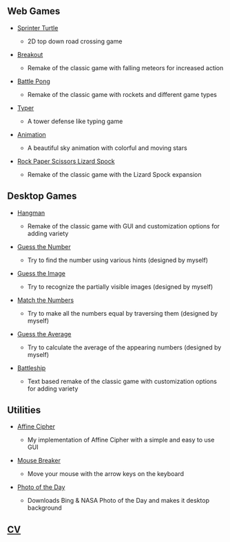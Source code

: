 ## Web Games

- [Sprinter Turtle](https://berkerol.github.io/sprinter-turtle)

  - 2D top down road crossing game

- [Breakout](https://berkerol.github.io/breakout)

  - Remake of the classic game with falling meteors for increased action

- [Battle Pong](https://berkerol.github.io/battle-pong)

  - Remake of the classic game with rockets and different game types

- [Typer](https://berkerol.github.io/typer)

  - A tower defense like typing game

- [Animation](https://berkerol.github.io/animation)

  - A beautiful sky animation with colorful and moving stars

- [Rock Paper Scissors Lizard Spock](https://berkerol.github.io/rock-paper-scissors-lizard-spock)

  - Remake of the classic game with the Lizard Spock expansion

## Desktop Games

- [Hangman](https://berkerol.github.io/hangman)

  - Remake of the classic game with GUI and customization options for adding variety

- [Guess the Number](https://berkerol.github.io/guess-the-number)

  - Try to find the number using various hints (designed by myself)

- [Guess the Image](https://berkerol.github.io/guess-the-image)

  - Try to recognize the partially visible images (designed by myself)

- [Match the Numbers](https://berkerol.github.io/match-the-numbers)

  - Try to make all the numbers equal by traversing them (designed by myself)

- [Guess the Average](https://berkerol.github.io/guess-the-average)

  - Try to calculate the average of the appearing numbers (designed by myself)

- [Battleship](https://berkerol.github.io/battleship)

  - Text based remake of the classic game with customization options for adding variety

## Utilities

- [Affine Cipher](https://berkerol.github.io/affine-cipher)

  - My implementation of Affine Cipher with a simple and easy to use GUI

- [Mouse Breaker](https://berkerol.github.io/mouse-breaker)

  - Move your mouse with the arrow keys on the keyboard

- [Photo of the Day](https://berkerol.github.io/photo-of-the-day)

  - Downloads Bing & NASA Photo of the Day and makes it desktop background

## [CV](https://berkerol.github.io/cv)
